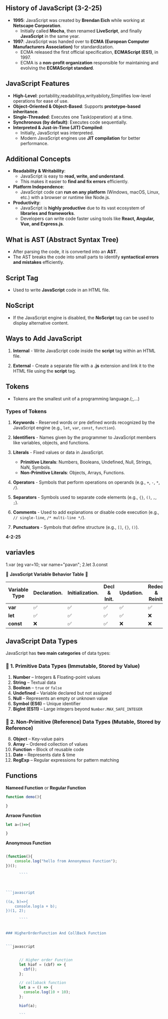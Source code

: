## History of JavaScript (**3-2-25**)

- **1995**: JavaScript was created by **Brendan Eich** while working at **Netscape Corporation**.
  - Initially called **Mocha**, then renamed **LiveScript**, and finally **JavaScript** in the same year.
- **1997**: JavaScript was handed over to **ECMA (European Computer Manufacturers Association)** for standardization.
  - ECMA released the first official specification, **ECMAScript (ES1)**, in 1997.
  - ECMA is a **non-profit organization** responsible for maintaining and evolving the **ECMAScript standard**.

## JavaScript Features

- **High-Level**: portability,readabilitya,writyabiloty,Simplifies low-level operations for ease of use.
- **Object-Oriented & Object-Based**: Supports **prototype-based inheritance**.
- **Single-Threaded**: Executes one Task(operation) at a time.
- **Synchronous (by default)**: Executes code sequentially.
- **Interpreted & Just-in-Time (JIT) Compiled**:
  - Initially, JavaScript was interpreted.
  - Modern JavaScript engines use **JIT compilation** for better performance.

## Additional Concepts

- **Readability & Writability**:
  - JavaScript is easy to **read, write, and understand**.
  - This makes it easier to **find and fix errors** efficiently.
- **Platform Independence**:
  - JavaScript code can **run on any platform** (Windows, macOS, Linux, etc.) with a browser or runtime like Node.js.
- **Productivity**:
  - JavaScript is **highly productive** due to its vast ecosystem of **libraries and frameworks**.
  - Developers can write code faster using tools like **React, Angular, Vue, and Express.js**.

## What is AST (Abstract Syntax Tree)

- After parsing the code, it is converted into an **AST**.
- The AST breaks the code into small parts to identify **syntactical errors and mistakes** efficiently.

## Script Tag

- Used to write **JavaScript** code in an HTML file.

## NoScript

- If the JavaScript engine is disabled, the **NoScript** tag can be used to display alternative content.

## Ways to Add JavaScript

1. **Internal** - Write JavaScript code inside the **script** tag within an HTML file.

2. **External** - Create a separate file with a **.js** extension and link it to the HTML file using the **script** tag.

## Tokens

- Tokens are the smallest unit of a programming language.(;,...)

### Types of Tokens

1. **Keywords** - Reserved words or pre defined words recognized by the JavaScript engine (e.g., `let`, `var`, `const`, `function`).

2. **Identifiers** - Names given by the programmer to JavaScript members like variables, objects, and functions.

3. **Literals** - Fixed values or data in JavaScript.

   - **Primitive Literals**: Numbers, Booleans, Undefined, Null, Strings, NaN, Symbols.
   - **Non-Primitive Literals**: Objects, Arrays, Functions.

4. **Operators** - Symbols that perform operations on operands (e.g., `+`, `-`, `*`, `/`).

5. **Separators** - Symbols used to separate code elements (e.g., `{}`, `()`, `,`, `;`).

6. **Comments** - Used to add explanations or disable code execution (e.g., `// single-line`, `/* multi-line */`).

7. **Punctuators** - Symbols that define structure (e.g., `[]`, `{}`, `()`).

**4-2-25**

## variavles

1.var (eg var=10; var name="pavan";
2.let
3.const

🌟 **JavaScript Variable Behavior Table** 🌟

| Variable Type | Declaration. | Initialization. | Decl & Init. | Updation. | Redecl & Reinit. |
| ------------- | ------------ | --------------- | ------------ | --------- | ---------------- |
| **var**       | ✅           | ✅              | ✅           | ✅        | ✅               |
| **let**       | ✅           | ✅              | ✅           | ✅        | ❌               |
| **const**     | ❌           | ✅              | ✅           | ❌        | ❌               |

## JavaScript Data Types

JavaScript has **two main categories** of data types:

### 🔹 **1. Primitive Data Types** (Immutable, Stored by Value)

1. **Number** – Integers & Floating-point values
2. **String** – Textual data
3. **Boolean** – `true` or `false`
4. **Undefined** – Variable declared but not assigned
5. **Null** – Represents an empty or unknown value
6. **Symbol (ES6)** – Unique identifier
7. **BigInt (ES11)** – Large integers beyond `Number.MAX_SAFE_INTEGER`

### 🔹 **2. Non-Primitive (Reference) Data Types** (Mutable, Stored by Reference)

8. **Object** – Key-value pairs
9. **Array** – Ordered collection of values
10. **Function** – Block of reusable code
11. **Date** – Represents date & time
12. **RegExp** – Regular expressions for pattern matching


## Functions

**Nameed Function** or **Regular Function**

````javascript
function demo(){

}
````

**Arraow Function**

````javascript
let a=()=>{

}

````
**Anonymous Function**

````javascript

(function(){
    console.log("hello from Annonymous Function");
})();

      ````



```javascript

((a, b)=>{
    console.log(a + b);
})(1, 2);

      ````


### HigherOrderFunction And CollBack Function


```javascript


      // Higher order Function
      let hiof = (cbf) => {
        cbf();
      };

      // collaback function
      let a = () => {
        console.log(10 + 10);
      };

      hiof(a);
      
      ```

